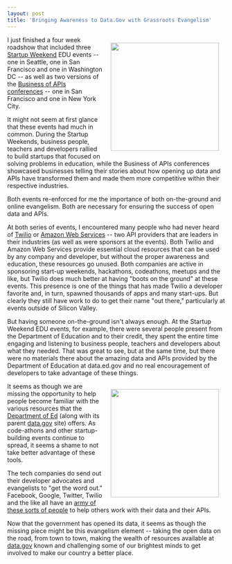 ```yaml
---
layout: post
title: 'Bringing Awareness to Data.Gov with Grassroots Evangelism'
---
```

<p><a title="Data.gov" href="http://explore.data.gov/"><img style="padding: 15px;" src="http://kinlane-productions.s3.amazonaws.com/api-evangelist/data-gov/Datagov.png" alt="" width="250" align="right" /></a></p>
<p>I just finished a four week roadshow that included three <a title="Startup Weekend" href="http://startupweekend.org/">Startup Weekend</a> EDU events -- one in Seattle, one in San Francisco and one in Washington DC -- as well as two versions of the <a title="Business of APIs Conference" href="http://apiconference.com/">Business of APIs conferences</a> -- one in San Francisco and one in New York City.</p>
<p>It might not seem at first glance that these events had much in common.  During the Startup Weekends, business people, teachers and developers rallied to build startups that focused on solving problems in education, while the Business of APIs conferences showcased businesses telling their stories about how opening up data and APIs have transformed them and made them more competitive within their respective industries.</p>
<p>Both events re-enforced for me the importance of both on-the-ground and online evangelism.  Both are necessary for ensuring the success of open data and APIs.</p>
<p>At both series of events, I encountered many people who had never heard of <a title="Twilio" href="http://www.twilio.com">Twilio</a> or <a title="Amazon Web Services" href="http://aws.amazon.com/">Amazon Web Services</a> -- two API providers that are leaders in their industries (as well as were sponsors at the events).  Both Twilio and Amazon Web Services provide essential cloud resources that can be used by any company and developer, but without the proper awareness and education, these resources go unused.  Both companies are active in sponsoring start-up weekends, hackathons, codeathons, meetups and the like, but Twilio does much better at having "boots on the ground" at these events.  This presence is one of the things that has made Twilio a developer favorite and, in turn, spawned thousands of apps and many start-ups.  But clearly they still have work to do to get their name "out there," particularly at events outside of Silicon Valley.</p>
<p>But having someone on-the-ground isn't always enough.  At the Startup Weekend EDU events, for example, there were several people present from the Department of Education and to their credit, they spent the entire time engaging and listening to business people, teachers and developers about what they needed.  That was great to see, but at the same time, but there were no materials there about the amazing data and APIs provided by the Department of Education at data.ed.gov and no real encouragement of developers to take advantage of these things.</p>
<p><img style="padding: 15px;" src="http://kinlane-productions.s3.amazonaws.com/api-evangelist/data-gov/data_gov_open.png" alt="" width="250" align="right" /></p>
<p>It seems as though we are missing the opportunity to help people become familiar with the various resources that the <a title="Department of Education" href="http://data.ed.gov/">Department of Ed</a> (along with its parent <a title="Data.gov" href="http://explore.data.gov/">data.gov</a> site) offers.  As code-athons and other startup-building events continue to spread, it seems a shame to not take better advantage of these tools.</p>
<p>The tech companies do send out their developer advocates and evangelists to "get the word out."  Facebook, Google, Twitter, Twilio and the like all have an <a title="army of these sorts of people" href="http://code.google.com/team/">army of these sorts of people</a> to help others work with their data and their APIs.</p>
<p>Now that the government has opened its data, it seems as though the missing piece might be this evangelism element -- taking the open data on the road, from town to town, making the wealth of resources available at <a title="data.gov" href="http://explore.data.gov/">data.gov</a> known and challenging some of our brightest minds to get involved to make our country a better place.</p>